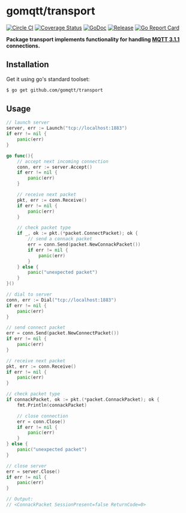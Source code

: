 # gomqtt/transport

[![Circle CI](https://img.shields.io/circleci/project/gomqtt/transport.svg)](https://circleci.com/gh/gomqtt/transport)
[![Coverage Status](https://coveralls.io/repos/gomqtt/transport/badge.svg?branch=master&service=github)](https://coveralls.io/github/gomqtt/transport?branch=master)
[![GoDoc](https://godoc.org/github.com/gomqtt/transport?status.svg)](http://godoc.org/github.com/gomqtt/transport)
[![Release](https://img.shields.io/github/release/gomqtt/transport.svg)](https://github.com/gomqtt/transport/releases)
[![Go Report Card](https://goreportcard.com/badge/github.com/gomqtt/transport)](http://goreportcard.com/report/gomqtt/transport)

**Package transport implements functionality for handling [MQTT 3.1.1](http://docs.oasis-open.org/mqtt/mqtt/v3.1.1/) connections.**

## Installation

Get it using go's standard toolset:

```bash
$ go get github.com/gomqtt/transport
```

## Usage

```go
// launch server
server, err := Launch("tcp://localhost:1883")
if err != nil {
    panic(err)
}

go func(){
    // accept next incoming connection
    conn, err := server.Accept()
    if err != nil {
        panic(err)
    }

    // receive next packet
    pkt, err := conn.Receive()
    if err != nil {
        panic(err)
    }

    // check packet type
    if _, ok := pkt.(*packet.ConnectPacket); ok {
        // send a connack packet
        err = conn.Send(packet.NewConnackPacket())
        if err != nil {
            panic(err)
        }
    } else {
        panic("unexpected packet")
    }
}()

// dial to server
conn, err := Dial("tcp://localhost:1883")
if err != nil {
    panic(err)
}

// send connect packet
err = conn.Send(packet.NewConnectPacket())
if err != nil {
    panic(err)
}

// receive next packet
pkt, err := conn.Receive()
if err != nil {
    panic(err)
}

// check packet type
if connackPacket, ok := pkt.(*packet.ConnackPacket); ok {
    fmt.Println(connackPacket)

    // close connection
    err = conn.Close()
    if err != nil {
        panic(err)
    }
} else {
    panic("unexpected packet")
}

// close server
err = server.Close()
if err != nil {
    panic(err)
}

// Output:
// <ConnackPacket SessionPresent=false ReturnCode=0>
```
